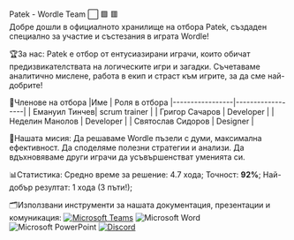 Patek - Wordle Team ⬜ 🟩 🟥   
Добре дошли в официалното хранилище на отбора Patek, създаден специално за участие и състезания в играта Wordle! 

🏆За нас:
Patek е отбор от ентусиазирани играчи, които обичат предизвикателствата на логическите игри и загадки. Съчетаваме аналитично мислене, работа в екип и страст към игрите, за да сме най-добрите!



👥Членове на отбора
|Име              |            Роля в отбора
|-----------------|------------------|
| Емануил Тинчев| scrum trainer |
| Григор Сачаров | Developer  |
| Неделин Манолов | Developer  | 
| Святослав Сидоров | Designer  | 


🎯Нашата мисия:
Да решаваме Wordle пъзели с думи, максимална ефективност.
Да споделяме полезни стратегии и анализи.
Да вдъхновяваме други играчи да усъвършенстват уменията си.



 📊Статистика:
 Средно време за решение: 4.7 хода;
 Точност: **92%**;
 Най-добър резултат: 1 хода (3 пъти!);



 🗂️Използвани инструменти за нашата документация, презентации и комуникация:
 [![Microsoft Teams](https://img.shields.io/badge/-Microsoft%20Teams-6264A7?logo=microsoft-teams&logoColor=white&style=flat)](https://www.microsoft.com/en/microsoft-teams/group-chat-software)
 ![Microsoft Word](https://img.shields.io/badge/-Microsoft%20Word-2B579A?logo=microsoft-word&logoColor=white&style=flat)
 ![Microsoft PowerPoint](https://img.shields.io/badge/-Microsoft%20PowerPoint-B7472A?logo=microsoft-powerpoint&logoColor=white&style=flat)
 [![Discord](https://img.shields.io/badge/-Discord-5865F2?logo=discord&logoColor=white&style=flat)](https://discord.com/)
